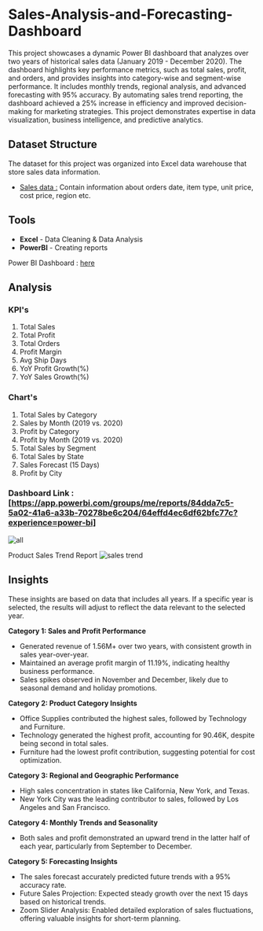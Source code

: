 # Sales-Analysis-and-Forecasting-Dashboard
This project showcases a dynamic Power BI dashboard that analyzes over two years of historical sales data (January 2019 - December 2020). The dashboard highlights key performance metrics, such as total sales, profit, and orders, and provides insights into category-wise and segment-wise performance. It includes monthly trends, regional analysis, and advanced forecasting with 95% accuracy. By automating sales trend reporting, the dashboard achieved a 25% increase in efficiency and improved decision-making for marketing strategies. This project demonstrates expertise in data visualization, business intelligence, and predictive analytics.

## Dataset Structure
The dataset for this project was organized into Excel data warehouse that store sales data information.
  - [Sales data :](https://github.com/jemisha29/Amazon-Sales-data-Analysis/blob/main/Amazon%20Sales%20data.csv) Contain information about orders date, item type, unit price, cost price, region etc.

## Tools

  * **Excel** - Data Cleaning & Data Analysis
  * **PowerBI** - Creating reports

  Power BI Dashboard : [here](https://github.com/jemisha29/Amazon-Sales-data-Analysis/blob/main/Amazon%20Sales%20dashboard.pbix)
  
## Analysis 
### KPI's
  1. Total Sales
  2. Total Profit
  3. Total Orders
  4. Profit Margin
  5. Avg Ship Days
  6. YoY Profit Growth(%)
  7. YoY Sales Growth(%)

### Chart's 
  1. Total Sales by Category
  2. Sales by Month (2019 vs. 2020)
  3. Profit by Category
  4. Profit by Month (2019 vs. 2020)
  5. Total Sales by Segment
  6. Total Sales by State
  7. Sales Forecast (15 Days)
  8. Profit by City

### Dashboard Link : [https://app.powerbi.com/groups/me/reports/84dda7c5-5a02-41a6-a33b-70278be6c204/64effd4ec6df62bfc77c?experience=power-bi]


![all](https://github.com/user-attachments/assets/ef2fdc96-02f2-4568-b8f5-7389fdb0e8ce)

Product Sales Trend Report
![sales trend](https://github.com/user-attachments/assets/92d3ae17-c5d8-49da-97eb-29ecd0537d36)

## Insights
These insights are based on data that includes all years. If a specific year is selected, the results will adjust to reflect the data relevant to the selected year.

**Category 1: Sales and Profit Performance**
  - Generated revenue of 1.56M+ over two years, with consistent growth in sales year-over-year.
  -  Maintained an average profit margin of 11.19%, indicating healthy business performance.
  -  Sales spikes observed in November and December, likely due to seasonal demand and holiday promotions.

**Category 2: Product Category Insights**
  - Office Supplies contributed the highest sales, followed by Technology and Furniture.
  - Technology generated the highest profit, accounting for 90.46K, despite being second in total sales.
  - Furniture had the lowest profit contribution, suggesting potential for cost optimization.

**Category 3: Regional and Geographic Performance**
  - High sales concentration in states like California, New York, and Texas.
  - New York City was the leading contributor to sales, followed by Los Angeles and San Francisco.
    
**Category 4: Monthly Trends and Seasonality**
  - Both sales and profit demonstrated an upward trend in the latter half of each year, particularly from September to December.

**Category 5: Forecasting Insights**
  - The sales forecast accurately predicted future trends with a 95% accuracy rate.
  - Future Sales Projection: Expected steady growth over the next 15 days based on historical trends.
  - Zoom Slider Analysis: Enabled detailed exploration of sales fluctuations, offering valuable insights for short-term planning.
